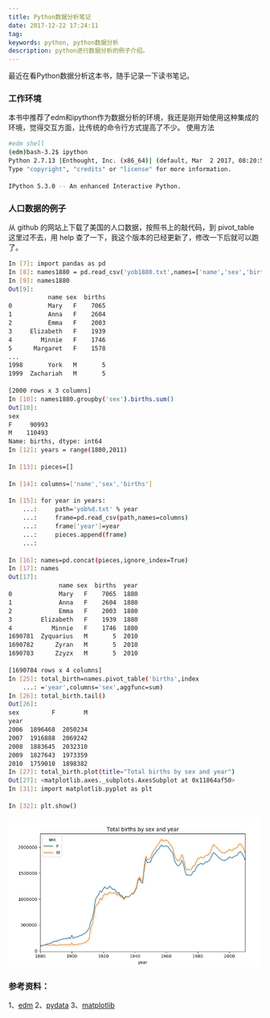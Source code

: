 ```yaml
---
title: Python数据分析笔记
date: 2017-12-22 17:24:11
tag: 
keywords: python, python数据分析
description: python进行数据分析的例子介绍。
---
```


最近在看Python数据分析这本书，随手记录一下读书笔记。

### 工作环境
本书中推荐了edm和ipython作为数据分析的环境，我还是刚开始使用这种集成的环境，觉得交互方面，比传统的命令行方式提高了不少。
使用方法
```bash
#edm shell 
(edm)bash-3.2$ ipython
Python 2.7.13 |Enthought, Inc. (x86_64)| (default, Mar  2 2017, 08:20:50) 
Type "copyright", "credits" or "license" for more information.

IPython 5.3.0 -- An enhanced Interactive Python.
```

### 人口数据的例子
从 github 的网站上下载了美国的人口数据，按照书上的敲代码，到 pivot_table 这里过不去，用 help  查了一下，我这个版本的已经更新了，修改一下后就可以跑了。
```bash
In [7]: import pandas as pd
In [8]: names1880 = pd.read_csv('yob1880.txt',names=['name','sex','births'])
In [9]: names1880
Out[9]: 
           name sex  births
0          Mary   F    7065
1          Anna   F    2604
2          Emma   F    2003
3     Elizabeth   F    1939
4        Minnie   F    1746
5      Margaret   F    1578
...
1998       York   M       5
1999  Zachariah   M       5

[2000 rows x 3 columns]
In [10]: names1880.groupby('sex').births.sum()
Out[10]: 
sex
F     90993
M    110493
Name: births, dtype: int64
In [12]: years = range(1880,2011)

In [13]: pieces=[]

In [14]: columns=['name','sex','births']

In [15]: for year in years:
    ...:     path='yob%d.txt' % year
    ...:     frame=pd.read_csv(path,names=columns)
    ...:     frame['year']=year
    ...:     pieces.append(frame)
    ...:     

In [16]: names=pd.concat(pieces,ignore_index=True)
In [17]: names
Out[17]: 
              name sex  births  year
0             Mary   F    7065  1880
1             Anna   F    2604  1880
2             Emma   F    2003  1880
3        Elizabeth   F    1939  1880
4           Minnie   F    1746  1880
1690781  Zyquarius   M       5  2010
1690782      Zyran   M       5  2010
1690783      Zzyzx   M       5  2010

[1690784 rows x 4 columns]
In [25]: total_birth=names.pivot_table('births',index
    ...: ='year',columns='sex',aggfunc=sum)
In [26]: total_birth.tail()
Out[26]: 
sex         F        M
year                  
2006  1896468  2050234
2007  1916888  2069242
2008  1883645  2032310
2009  1827643  1973359
2010  1759010  1898382
In [27]: total_birth.plot(title="Total births by sex and year")
Out[27]: <matplotlib.axes._subplots.AxesSubplot at 0x11864af50>
In [31]: import matplotlib.pyplot as plt

In [32]: plt.show()
```
![](20171222-python-data-analysis/39469-20171222172318553-77594511.png)


### 参考资料：
1、[edm](https://www.enthought.com/product/enthought-python-distribution/)
2、[pydata](https://github.com/wesm/pydata-book)
3、[matplotlib](https://matplotlib.org/index.html)
